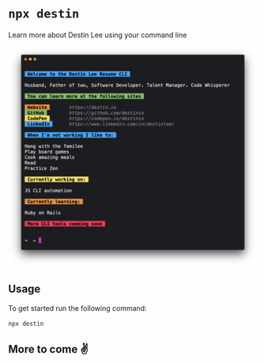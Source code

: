 # `npx destin`

Learn more about Destin Lee using your command line

![ClI Image](/public/app_img.png)

## Usage

To get started run the following command:

```sh
npx destin
```

## More to come ✌️
